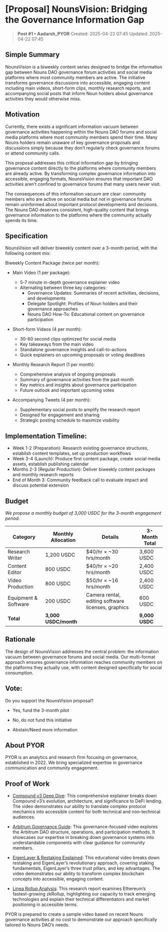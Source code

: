 # [Proposal] NounsVision: Bridging the Governance Information Gap

<!-- ✦✦✦ POST START ✦✦✦ -->

> **Post #1 • Aadarsh_PYOR**
> Created: 2025-04-22 07:45
> Updated: 2025-04-22 07:45

## Simple Summary

NounsVision is a biweekly content series designed to bridge the information gap between Nouns DAO governance forum activities and social media platforms where most community members are active. The initiative transforms governance discussions into accessible, engaging content including main videos, short-form clips, monthly research reports, and accompanying social posts that inform Noun holders about governance activities they would otherwise miss.

## Motivation

Currently, there exists a significant information vacuum between governance activities happening within the Nouns DAO forums and social media platforms where most community members spend their time. Many Nouns holders remain unaware of key governance proposals and discussions simply because they don’t regularly check governance forums or attend community calls.

This proposal addresses this critical information gap by bringing governance content directly to the platforms where community members are already active. By transforming complex governance information into accessible, engaging formats, NounsVision ensures that important DAO activities aren’t confined to governance forums that many users never visit.

The consequences of this information vacuum are clear: community members who are active on social media but not in governance forums remain uninformed about important protocol developments and decisions. The Nouns DAO deserves consistent, high-quality content that brings governance information to the platforms where the community actually spends its time.

## Specification

NounsVision will deliver biweekly content over a 3-month period, with the following content mix:

Biweekly Content Package (twice per month):

  * Main Video (1 per package):

    * 5-7 minute in-depth governance explainer video
    * Alternating between three key categories: 
      * Governance Updates: Summaries of recent activities, decisions, and developments
      * Delegate Spotlight: Profiles of Noun holders and their governance approaches
      * Nouns DAO How-To: Educational content on governance participation
  * Short-form Videos (4 per month):

    * 30-60 second clips optimized for social media
    * Key takeaways from the main video
    * Standalone governance insights and call-to-actions
    * Quick explainers on upcoming proposals or voting deadlines
  * Monthly Research Report (1 per month):

    * Comprehensive analysis of ongoing proposals
    * Summary of governance activities from the past month
    * Key metrics and insights about governance participation
    * Future outlook and important upcoming votes
  * Accompanying Tweets (4 per month):

    * Supplementary social posts to amplify the research report
    * Designed for engagement and sharing
    * Strategic posting schedule to maximize visibility



## Implementation Timeline:

  * Week 1-2 (Preparation): Research existing governance structures, establish content templates, set up production workflows
  * Week 3-4 (Launch): Produce first content package, create social media assets, establish publishing calendar
  * Months 2-3 (Regular Production): Deliver biweekly content packages and monthly research reports
  * End of Month 3: Community feedback call to evaluate impact and discuss potential extension



## Budget

_We propose a monthly budget of 3,000 USDC for the 3-month engagement period._

Category | Monthly Allocation | Details | 3-Month Total  
---|---|---|---  
Research Writer | 1,200 USDC | $40/hr × ~30 hrs/month | 3,600 USDC  
Content Editor | 800 USDC | $40/hr × ~20 hrs/month | 2,400 USDC  
Video Production | 800 USDC | $50/hr × ~16 hrs/month | 2,400 USDC  
Equipment & Software | 200 USDC | Camera rental, editing software licenses, graphics | 600 USDC  
**Total** | **3,000 USDC/month** |  | **9,000 USDC**  
  
## Rationale

The design of NounsVision addresses the central problem: the information vacuum between governance forums and social media. Our multi-format approach ensures governance information reaches community members on the platforms they actually use, with content designed specifically for social consumption.

## Vote:

Do you support the NounsVision proposal?

  * Yes, fund the 3-month pilot

  * No, do not fund this initiative

  * Abstain/Need more information




## About PYOR

PYOR is an analytics and research firm focusing on governance, established in 2022. We bring specialized expertise in governance communication and community engagement.

## Proof of Work

  * [Compound v3 Deep Dive](https://www.youtube.com/watch?v=AlGVbM3i7Qs): This comprehensive explainer breaks down Compound v3’s evolution, architecture, and significance to DeFi lending. The video demonstrates our ability to translate complex protocol mechanics into accessible content for both technical and non-technical audiences.

  * [Arbitrum Governance Guide](https://www.youtube.com/watch?v=iluQlpNljIM): This governance-focused video explores the Arbitrum DAO structure, operations, and participation methods. It showcases our expertise in breaking down governance systems into understandable components with clear guidance for community members.

  * [EigenLayer & Restaking Explained](https://www.youtube.com/watch?v=bQ8qagQl5oE&pp=ygUoUFlPUiBwb3dlciB5b3VyIG93biByZXNlYXJjaCBlaWdlbiBsYXllcg%3D%3D): This educational video breaks down restaking and EigenLayer’s revolutionary approach, covering staking fundamentals, EigenLayer’s three trust pillars, and key advantages. The video demonstrates our ability to transform complex blockchain concepts into accessible, engaging content.

  * [Linea Rollup Analysis](https://paragraph.com/@pyor/linea-ethereums-youngest-and-fastest-growing-rollup): This research report examines Ethereum’s fastest-growing zkRollup, highlighting our capacity to track emerging technologies and explain their technical differentiators and market positioning in accessible terms.




PYOR is prepared to create a sample video based on recent Nouns governance activities at no cost to demonstrate our approach specifically tailored to Nouns DAO’s needs.

<!-- ✦✦✦ POST END ✦✦✦ -->

